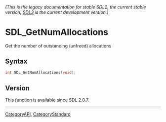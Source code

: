 ###### (This is the legacy documentation for stable SDL2, the current stable version; [SDL3](https://wiki.libsdl.org/SDL3/) is the current development version.)
# SDL_GetNumAllocations

Get the number of outstanding (unfreed) allocations 

## Syntax

```c
int SDL_GetNumAllocations(void);

```

## Version

This function is available since SDL 2.0.7.

----
[CategoryAPI](CategoryAPI), [CategoryStandard](CategoryStandard)

